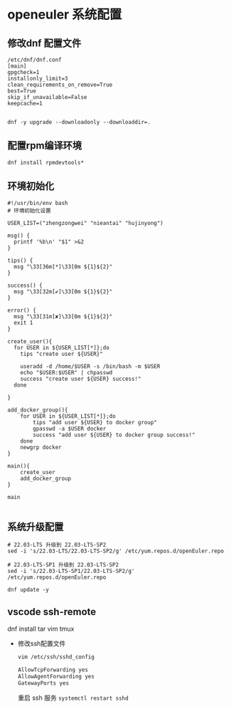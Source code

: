 # openeuler 系统配置

## 修改dnf 配置文件

```shell
/etc/dnf/dnf.conf
[main]
gpgcheck=1
installonly_limit=3
clean_requirements_on_remove=True
best=True
skip_if_unavailable=False
keepcache=1


dnf -y upgrade --downloadonly --downloaddir=.
```

## 配置rpm编译环境

```shell
dnf install rpmdevtools*
```

## 环境初始化

```shell
#!/usr/bin/env bash
# 环境初始化设置

USER_LIST=("zhengzongwei" "nieantai" "hujinyong")

msg() {
  printf '%b\n' "$1" >&2
}

tips() {
  msg "\33[36m[*]\33[0m ${1}${2}"
}

success() {
  msg "\33[32m[✔]\33[0m ${1}${2}"
}

error() {
  msg "\33[31m[✘]\33[0m ${1}${2}"
  exit 1
}

create_user(){
  for USER in ${USER_LIST[*]};do
    tips "create user ${USER}"

    useradd -d /home/$USER -s /bin/bash -m $USER
    echo "$USER:$USER" | chpasswd
    success "create user ${USER} success!"
  done

}

add_docker_group(){
    for USER in ${USER_LIST[*]};do
        tips "add user ${USER} to docker group"
        gpasswd -a $USER docker
        success "add user ${USER} to docker group success!"
    done
    newgrp docker
}

main(){
    create_user
    add_docker_group
}

main


```

## 系统升级配置

```shell
# 22.03-LTS 升级到 22.03-LTS-SP2
sed -i 's/22.03-LTS/22.03-LTS-SP2/g' /etc/yum.repos.d/openEuler.repo

# 22.03-LTS-SP1 升级到 22.03-LTS-SP2
sed -i 's/22.03-LTS-SP1/22.03-LTS-SP2/g' /etc/yum.repos.d/openEuler.repo

dnf update -y
```

## vscode ssh-remote

dnf install tar vim tmux

- 修改ssh配置文件

  ```bash
  vim /etc/ssh/sshd_config
  
  AllowTcpForwarding yes
  AllowAgentForwarding yes
  GatewayPorts yes
  ```

  重启 ssh 服务 `systemctl restart sshd`
